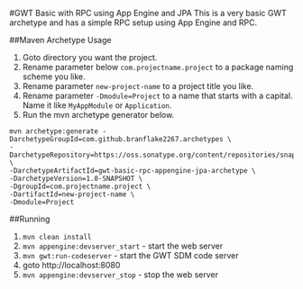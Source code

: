 #GWT Basic with RPC using App Engine and JPA
This is a very basic GWT archetype and has a simple RPC setup using App Engine and RPC.

##Maven Archetype Usage

1. Goto directory you want the project.
2. Rename parameter below `com.projectname.project` to a package naming scheme you like.
3. Rename parameter `new-project-name` to a project title you like.
4. Rename parameter `-Dmodule=Project` to a name that starts with a capital. Name it like `MyAppModule` or `Application`.
5. Run the mvn archetype generator below.


```
mvn archetype:generate -DarchetypeGroupId=com.github.branflake2267.archetypes \
-DarchetypeRepository=https://oss.sonatype.org/content/repositories/snapshots \
-DarchetypeArtifactId=gwt-basic-rpc-appengine-jpa-archetype \
-DarchetypeVersion=1.0-SNAPSHOT \
-DgroupId=com.projectname.project \
-DartifactId=new-project-name \
-Dmodule=Project
```

##Running
1. `mvn clean install`
2. `mvn appengine:devserver_start` - start the web server
3. `mvn gwt:run-codeserver` - start the GWT SDM code server
4. goto http://localhost:8080 
5. `mvn appengine:devserver_stop` - stop the web server
